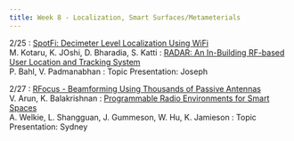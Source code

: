 ```yaml
---
title: Week 8 - Localization, Smart Surfaces/Metameterials
---
```



2/25
: [SpotFi: Decimeter Level Localization Using WiFi](https://dl.acm.org/doi/abs/10.1145/2785956.2787487)<br /> M. Kotaru, K. JOshi, D. Bharadia, S. Katti
: [RADAR: An In-Building RF-based User Location and Tracking System](https://www.microsoft.com/en-us/research/wp-content/uploads/2016/02/infocom2000.pdf)<br /> P. Bahl, V. Padmanabhan
: Topic Presentation: Joseph

2/27
: [RFocus - Beamforming Using Thousands of Passive Antennas](https://www.usenix.org/system/files/nsdi20-paper-arun.pdf)<br />V. Arun, K. Balakrishnan
: [Programmable Radio Environments for Smart Spaces](https://dl.acm.org/doi/abs/10.1145/3152434.3152456?casa_token=7yN5V39J1sMAAAAA:1S_oymk5z5A7bz-I3vMXFFgAjSjghZi3UF4SyZC1bTZorR_tWRfGHYdlzvpOwvkBkMVL85VxcLs)<br /> A. Welkie, L. Shangguan, J. Gummeson, W. Hu, K. Jamieson
: Topic Presentation: Sydney